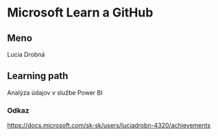# Microsoft Learn a GitHub

## Meno

Lucia Drobná

## Learning path

Analýza údajov v službe Power BI

### Odkaz

https://docs.microsoft.com/sk-sk/users/luciadrobn-4320/achievements